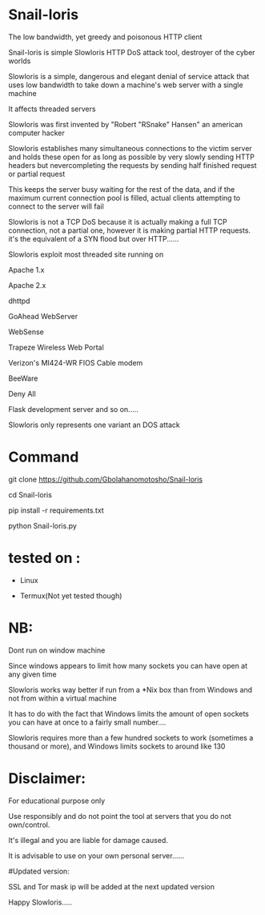 # Snail-loris 

  The low bandwidth, yet greedy and poisonous HTTP client


  Snail-loris is simple Slowloris HTTP DoS attack tool, destroyer of the cyber worlds


  Slowloris is a simple, dangerous and elegant denial of service attack that uses low bandwidth
  to take down a machine's web server with a single machine

  It affects threaded servers

  Slowloris was first invented by "Robert "RSnake" Hansen" an american computer hacker

  
  Slowloris establishes many simultaneous connections to the victim server and holds these open for as long as possible by very slowly sending HTTP headers
  but nevercompleting the requests by sending half finished request or partial request


  This keeps the server busy waiting for the rest of the data, and if the maximum current connection pool is filled, 
  actual clients attempting to connect to the server will fail


  Slowloris is not a TCP DoS because it is actually making a full TCP connection, 
  not a partial one, however it is making partial HTTP requests. 
  it's the equivalent of a SYN flood but 
  over HTTP......


  Slowloris exploit most threaded site running on

  Apache 1.x
   
  Apache 2.x
    
  dhttpd
   
  GoAhead WebServer
    
  WebSense 
   
  Trapeze Wireless Web Portal 
   
  Verizon's MI424-WR FIOS Cable modem 

  BeeWare
   
  Deny All
   
  Flask development server and so on.....



  Slowloris only represents one variant an DOS attack



# Command


 git clone https://github.com/Gbolahanomotosho/Snail-loris 




 cd Snail-loris 



 pip install -r requirements.txt




 python Snail-loris.py





# tested on :


- Linux


- Termux(Not yet tested though)


# NB: 

 Dont run on window machine 

 Since windows appears to limit how many sockets you can have open at any given time

 Slowloris works way better if run from a *Nix box than from Windows and not from within a virtual machine

 It has to do with the fact that Windows limits the amount of open sockets you can have at once to a fairly small number....

 Slowloris requires more than a few hundred sockets to work (sometimes a thousand or more), and Windows limits sockets to around like 130
 

# Disclaimer:

 For educational purpose only

 Use responsibly and do not point the tool at servers that you do not own/control. 

 It's illegal and you are liable for damage caused.

 It is advisable to use on your own personal server......


#Updated version:

 SSL and Tor mask ip will be added at the next updated version

 Happy Slowloris..... 

